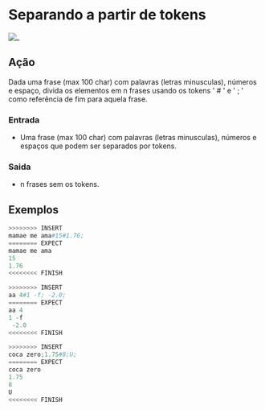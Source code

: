 # Separando a partir de tokens

![_](cover.jpg)

## Ação

Dada uma frase (max 100 char) com palavras (letras minusculas), números e espaço, divida os elementos em n frases usando os tokens ' # ' e ' ; ' como referência de fim para aquela frase.

### Entrada

* Uma frase (max 100 char) com palavras (letras minusculas), números e espaços que podem ser separados por tokens.

### Saida

* n frases sem os tokens.

## Exemplos

``` py
>>>>>>>> INSERT
mamae me ama#15#1.76;
======== EXPECT
mamae me ama
15
1.76
<<<<<<<< FINISH
```

```py
>>>>>>>> INSERT
aa 4#1 -f; -2.0;
======== EXPECT
aa 4
1 -f
 -2.0
<<<<<<<< FINISH
```

```py
>>>>>>>> INSERT
coca zero;1.75#8;U;
======== EXPECT
coca zero
1.75
8
U
<<<<<<<< FINISH
```
